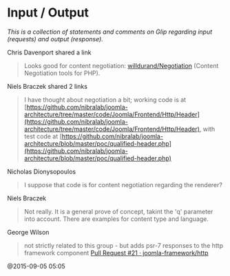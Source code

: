 # Input / Output

*This is a collection of statements and comments on Glip regarding input (requests) and output (response).*

Chris Davenport shared a link
> Looks good for content negotiation: [willdurand/Negotiation](https://github.com/willdurand/Negotiation) (Content Negotiation tools for PHP).

Niels Braczek shared 2 links
> I have thought about negotiation a bit;
> working code is at [https://github.com/nibralab/joomla-architecture/tree/master/code/Joomla/Frontend/Http/Header](https://github.com/nibralab/joomla-architecture/tree/master/code/Joomla/Frontend/Http/Header),
> with test code at [https://github.com/nibralab/joomla-architecture/blob/master/poc/qualified-header.php](https://github.com/nibralab/joomla-architecture/blob/master/poc/qualified-header.php)

Nicholas Dionysopoulos
> I suppose that code is for content negotiation regarding the renderer?

Niels Braczek
> Not really. It is a general prove of concept, takint the 'q' parameter into account. There are examples for content type and language.

George Wilson
> not strictly related to this group - but adds psr-7 responses to the http framework component
> [Pull Request #21 · joomla-framework/http](https://github.com/joomla-framework/http/pull/21)

@2015-09-05 05:05
